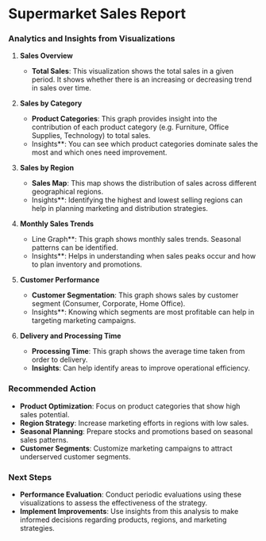 # Supermarket Sales Report

### Analytics and Insights from Visualizations

1. **Sales Overview**
   - **Total Sales**: This visualization shows the total sales in a given period. It shows whether there is an increasing or decreasing trend in sales over time.

2. **Sales by Category**
   - **Product Categories**: This graph provides insight into the contribution of each product category (e.g. Furniture, Office Supplies, Technology) to total sales.
   - Insights**: You can see which product categories dominate sales the most and which ones need improvement.

3. **Sales by Region**
   - **Sales Map**: This map shows the distribution of sales across different geographical regions.
   - Insights**: Identifying the highest and lowest selling regions can help in planning marketing and distribution strategies.

4. **Monthly Sales Trends**
   - Line Graph**: This graph shows monthly sales trends. Seasonal patterns can be identified.
   - Insights**: Helps in understanding when sales peaks occur and how to plan inventory and promotions.

5. **Customer Performance**
   - **Customer Segmentation**: This graph shows sales by customer segment (Consumer, Corporate, Home Office).
   - Insights**: Knowing which segments are most profitable can help in targeting marketing campaigns.

6. **Delivery and Processing Time**
   - **Processing Time**: This graph shows the average time taken from order to delivery.
   - **Insights**: Can help identify areas to improve operational efficiency.

### Recommended Action
- **Product Optimization**: Focus on product categories that show high sales potential.
- **Region Strategy**: Increase marketing efforts in regions with low sales.
- **Seasonal Planning**: Prepare stocks and promotions based on seasonal sales patterns.
- **Customer Segments**: Customize marketing campaigns to attract underserved customer segments.

### Next Steps
- **Performance Evaluation**: Conduct periodic evaluations using these visualizations to assess the effectiveness of the strategy.
- **Implement Improvements**: Use insights from this analysis to make informed decisions regarding products, regions, and marketing strategies.
